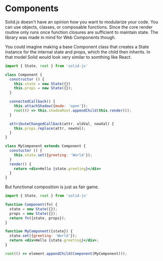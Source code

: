 # Components

Solid.js doesn't have an opinion how you want to modularize your code. You can use objects, classes, or composable functions. Since the core render routine only runs once function closures are sufficient to maintain state. The library was made in mind for Web Components though.

You could imagine making a base Component class that creates a State instance for the internal state and props, which the child then inherits. In that model Solid would look very similar to somthing like React.

```jsx
import { State, root } from 'solid-js'

class Component {
  constructor () {
    this.state = new State({})
    this.props = new State({});
  }

  connectedCallback() {
    this.attachShadow({mode: 'open'});
    root(() => this.shadowRoot.appendChild(this.render());
  }

  attributeChangedCallback(attr, oldVal, newVal) {
    this.props.replace(attr, newVal);
  }
}

class MyComponent extends Component {
  constuctor () {
    this.state.set({greeting: 'World'});
  }
  render() {
    return <div>Hello {state.greeting}</div>
  }
}
```

But functional composition is just as fair game.

```jsx
import { State, root } from 'solid-js'

function Component(fn) {
  state = new State({});
  props = new State({});
  return fn({state, props});
}

function MyComponent({state}) {
  state.set({greeting: 'World'});
  return <div>Hello {state.greeting}</div>;
}

root(() => element.appendChild(Component(MyComponent)));
```
